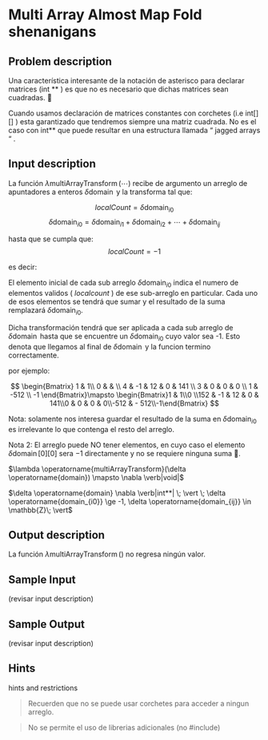 # Multi Array Almost Map Fold shenanigans
## Problem description
Una característica interesante de la notación de asterisco para declarar matrices (int ** ) es que no es necesario que dichas matrices sean cuadradas. 🙂 

Cuando usamos declaración de matrices constantes con corchetes (i.e int[][] ) esta garantizado que tendremos siempre una matriz cuadrada. No es el caso con int** que puede resultar en una estructura llamada “ jagged arrays “ .

## Input description
La función $\lambda \operatorname{multiArrayTransform}(\cdots)$ recibe de argumento un arreglo de apuntadores a enteros $\delta \operatorname{domain}$ y la transforma tal que:

$$localCount = \delta \operatorname{domain}_{i0}$$
$$\delta \operatorname{domain}_{i0} = \delta \operatorname{domain}_{i1} + \delta \operatorname{domain}_{i2} + \cdots + \delta \operatorname{domain}_{ij}$$

hasta que se cumpla que: 
$$ localCount = -1 $$

es decir: 

El elemento inicial de cada sub arreglo $\delta \operatorname{domain}_{i0}$ indica el numero de elementos validos ( $localcount$ ) de ese sub-arreglo en particular. Cada uno de esos elementos se tendrá que sumar y el resultado de la suma remplazará $\delta \operatorname{domain}_{i0}$.

Dicha transformación tendrá que ser aplicada a cada sub arreglo de $\delta \operatorname{domain}$ hasta que se encuentre un $\delta \operatorname{domain}_{i0}$ cuyo valor sea -1. Esto denota que llegamos al final de $\delta \operatorname{domain}$ y la funcion termino correctamente. 

por ejemplo:


$$ \begin{Bmatrix} 1 & 1\\ 0 &  &  \\ 4 & -1 & 12 & 0 & 141 \\ 3 & 0 & 0 & 0 \\ 1 & -512 \\ -1 \end{Bmatrix}\mapsto \begin{Bmatrix}1 & 1\\0 \\152 & -1 & 12 & 0 & 141\\0  & 0 & 0 & 0\\-512 & - 512\\-1\end{Bmatrix} $$

Nota: solamente nos interesa guardar el resultado de la suma en $\delta \operatorname{domain}_{i0}$ es irrelevante lo que contenga el resto del arreglo.

Nota 2: El arreglo puede NO tener elementos, en cuyo caso el elemento $\delta \operatorname{domain}[0][0]$ sera $-1$ directamente y no se requiere ninguna suma 🙂.

$\lambda \operatorname{multiArrayTransform}(\delta \operatorname{domain}) \mapsto \nabla \verb|void|$

$\delta \operatorname{domain} \nabla \verb|int**| \; \vert \; \delta \operatorname{domain_{i0}} \ge -1, \delta \operatorname{domain_{ij}} \in \mathbb{Z}\; \vert$

## Output description
La función $\lambda \operatorname{multiArrayTransform}()$ no regresa ningún valor.

## Sample Input
(revisar input description)

## Sample Output
(revisar input description)

## Hints

hints and restrictions

> Recuerden que no se puede usar corchetes para acceder a ningun arreglo.

> No se permite el uso de librerias adicionales (no #include)